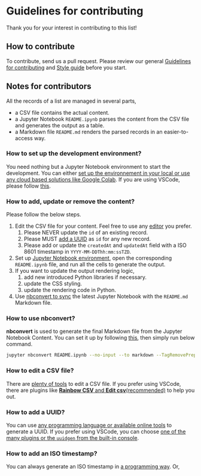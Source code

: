 # Guidelines for contributing

Thank you for your interest in contributing to this list!

## How to contribute

To contribute, send us a pull request. Please review our general [Guidelines for contributing](https://github.com/ocademy-ai/machine-learning/blob/main/CONTRIBUTING.md) and [Style guide](https://github.com/ocademy-ai/machine-learning/blob/main/STYLE_GUIDE.md) before you start.

## Notes for contributors

All the records of a list are managed in several parts,

- a CSV file contains the actual content.
- a Jupyter Notebook `README.ipynb` parses the content from the CSV file and generates the output as a table.
- a Markdown file `README.md` renders the parsed records in an easier-to-access way.

### How to set up the development environment?

You need nothing but a Jupyter Notebook environment to start the development. You can either [set up the environnement in your local or use any cloud based solutions like Google Colab](https://chat.openai.com/share/7debcafb-21b4-44ca-a9cf-bddcca73047d). If you are using VSCode, please follow [this](https://chat.openai.com/share/7debcafb-21b4-44ca-a9cf-bddcca73047d).

### How to add, update or remove the content?

Please follow the below steps.

1. Edit the CSV file for your content. Feel free to use any [editor](#how-to-edit-a-csv-file) you prefer.
   1. Please NEVER update the `id` of an existing record.
   2. Please MUST [add a UUID](#how-to-add-a-uuid) as `id` for any new record.
   3. Please add or update the `createdAt` and `updatedAt` field with a ISO 8601 timestamp in `YYYY-MM-DDThh:mm:ssTZD`.
2. Set up [Jupyter Notebook environment](#how-to-set-up-the-development-environment), open the corresponding `README.ipynb` file, and run all the cells to generate the output.
3. If you want to update the output rendering logic,
   1. add new introduced Python libraries if necessary.
   2. update the CSS styling.
   3. update the rendering code in Python.
4. Use [nbconvert to sync](#how-to-use-nbconvert) the latest Jupyter Notebook with the `README.md` Markdown file.

### How to use **nbconvert**?

**nbconvert** is used to generate the final Markdown file from the Jupyter Notebook Content. You can set it up by following [this](https://chat.openai.com/share/d7a0ea4a-886f-4872-9e91-ba315ffe2c02), then simply run below command.

```bash
jupyter nbconvert README.ipynb --no-input --to markdown --TagRemovePreprocessor.enabled=True --TagRemovePreprocessor.remove_cell_tags remove_cell
```

### How to edit a CSV file?

There are [plenty of tools](https://chat.openai.com/share/50a546e4-255e-4938-81dd-c034473ed240) to edit a CSV file. If you prefer using VSCode, there are plugins like [**Rainbow CSV** and **Edit csv**(recommended)](https://chat.openai.com/share/9d1ea2b7-5799-42cb-9c74-586abc410827) to help you out.

### How to add a UUID?

You can use [any programming language or available online tools](https://chat.openai.com/share/c1d0a5fa-9ee7-4f8d-92da-13fabe2c6726) to generate a UUID. If you prefer using VSCode, you can choose [one of the many plugins or the `uuidgen` from the built-in console](https://chat.openai.com/share/59017637-56ff-4b21-b2f9-29d95d7f9df7).

### How to add an ISO timestamp?

You can always generate an ISO timestamp in [a programming way](https://chat.openai.com/share/17e938b3-a7d4-42f1-ba1f-b3186df65836). Or, 
